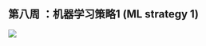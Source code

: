 ## 第八周 ：机器学习策略1 (ML strategy 1)

![](https://github.com/steveLauwh/DeepLearning-notes/raw/master/DeepLearning.ai_Notes/image/8.PNG)
